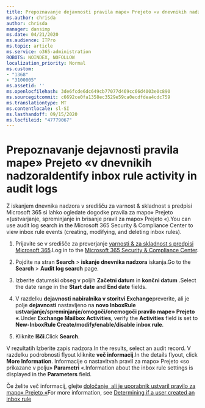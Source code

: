 ```yaml
---
title: Prepoznavanje dejavnosti pravila mape» Prejeto «v dnevnikih nadzora
ms.author: chrisda
author: chrisda
manager: dansimp
ms.date: 04/21/2020
ms.audience: ITPro
ms.topic: article
ms.service: o365-administration
ROBOTS: NOINDEX, NOFOLLOW
localization_priority: Normal
ms.custom:
- "1368"
- "3100005"
ms.assetid: ''
ms.openlocfilehash: 3de6fcde6dc649cb77077d469cc66d4003e0c890
ms.sourcegitcommit: c6692ce0fa1358ec3529e59ca0ecdfdea4cdc759
ms.translationtype: MT
ms.contentlocale: sl-SI
ms.lasthandoff: 09/15/2020
ms.locfileid: "47779067"
---
```

# <a name="identify-inbox-rule-activity-in-audit-logs"></a><span data-ttu-id="7ca92-102">Prepoznavanje dejavnosti pravila mape» Prejeto «v dnevnikih nadzora</span><span class="sxs-lookup"><span data-stu-id="7ca92-102">Identify inbox rule activity in audit logs</span></span>

<span data-ttu-id="7ca92-103">Z iskanjem dnevnika nadzora v središču za varnost & skladnost s predpisi Microsoft 365 si lahko ogledate dogodke pravila za mapo» Prejeto «(ustvarjanje, spreminjanje in brisanje pravil za mapo» Prejeto «).</span><span class="sxs-lookup"><span data-stu-id="7ca92-103">You can use audit log search in the Microsoft 365 Security & Compliance Center to view inbox rule events (creating, modifying, and deleting inbox rules).</span></span>

1. <span data-ttu-id="7ca92-104">Prijavite se v središče za preverjanje [varnosti & za skladnost s predpisi Microsoft 365](https://protection.office.com/).</span><span class="sxs-lookup"><span data-stu-id="7ca92-104">Log in to the [Microsoft 365 Security & Compliance Center](https://protection.office.com/).</span></span>

2. <span data-ttu-id="7ca92-105">Pojdite na stran **Search**  >  **iskanje dnevnika nadzora** iskanja.</span><span class="sxs-lookup"><span data-stu-id="7ca92-105">Go to the **Search** > **Audit log search** page.</span></span>

3. <span data-ttu-id="7ca92-106">Izberite datumski obseg v poljih **Začetni datum** in **končni datum** .</span><span class="sxs-lookup"><span data-stu-id="7ca92-106">Select the date range in the **Start date** and **End date** fields.</span></span>

4. <span data-ttu-id="7ca92-107">V razdelku **dejavnosti nabiralnika v storitvi Exchange**preverite, ali je polje **dejavnosti** nastavljeno na **novo InboxRule ustvarjanje/spreminjanje/omogoči/onemogoči pravilo mape» Prejeto «**.</span><span class="sxs-lookup"><span data-stu-id="7ca92-107">Under **Exchange Mailbox Activities**, verify the **Activities** field is set to **New-InboxRule Create/modify/enable/disable inbox rule**.</span></span>

5. <span data-ttu-id="7ca92-108">Kliknite **Išči**.</span><span class="sxs-lookup"><span data-stu-id="7ca92-108">Click **Search**.</span></span>

<span data-ttu-id="7ca92-109">V rezultatih Izberite zapis nadzora.</span><span class="sxs-lookup"><span data-stu-id="7ca92-109">In the results, select an audit record.</span></span> <span data-ttu-id="7ca92-110">V razdelku podrobnosti flyout kliknite **več informacij**.</span><span class="sxs-lookup"><span data-stu-id="7ca92-110">In the details flyout, click **More Information**.</span></span> <span data-ttu-id="7ca92-111">Informacije o nastavitvah pravil za mapo» Prejeto «so prikazane v polju» **Parametri** «.</span><span class="sxs-lookup"><span data-stu-id="7ca92-111">Information about the inbox rule settings is displayed in the **Parameters** field.</span></span>

<span data-ttu-id="7ca92-112">Če želite več informacij, glejte [določanje, ali je uporabnik ustvaril pravilo za mapo» Prejeto «](https://docs.microsoft.com//office365/securitycompliance/auditing-troubleshooting-scenarios#determining-if-a-user-created-an-inbox-rule)</span><span class="sxs-lookup"><span data-stu-id="7ca92-112">For more information, see [Determining if a user created an inbox rule](https://docs.microsoft.com//office365/securitycompliance/auditing-troubleshooting-scenarios#determining-if-a-user-created-an-inbox-rule)</span></span>
